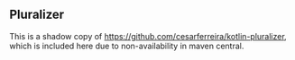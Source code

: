 ## Pluralizer

This is a shadow copy of https://github.com/cesarferreira/kotlin-pluralizer, which is included here due to non-availability in maven central.